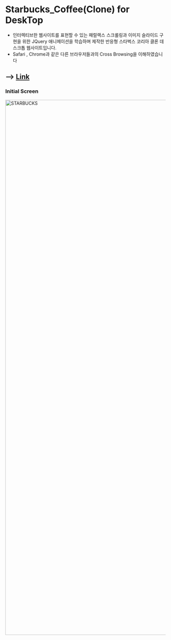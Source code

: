 # Starbucks_Coffee(Clone) for DeskTop

- 인터렉티브한 웹사이트를 표현할 수 있는 패럴랙스 스크롤링과 이미지 슬라이드 구현을 위한 JQuery 애니메이션을 학습하며 제작한 반응형 스타벅스 코리아 클론 데스크톱 웹사이트입니다.
- Safari , Chrome과 같은 다른 브라우저들과의 Cross Browsing을 이해하였습니다

## --> [Link](https://kdn0325.github.io/StarbucksKR/)

### Initial Screen
<img width="1679" alt="STARBUCKS" src="https://user-images.githubusercontent.com/91298955/148896831-d5585f8f-ff9f-49fc-9b96-599bb9fc38da.png">
